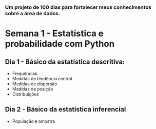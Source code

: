 ### Um projeto de 100 dias para fortalecer meus conhecimentos sobre a área de dados.

# Semana 1 - Estatística e probabilidade com Python

## Dia 1 - Básico da estatística descritiva: 
- Frequências
- Medidas de tendência central
- Medidas de dispersão
- Medidas de posição
- Distribuições

## Dia 2 - Básico da estatística inferencial
- População e amostra